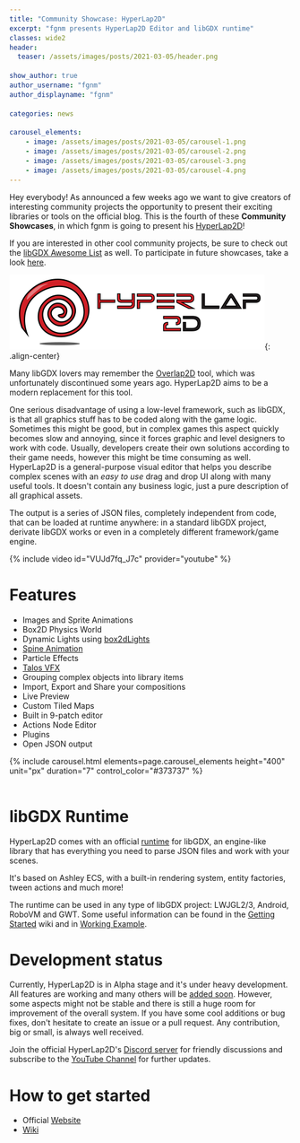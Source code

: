 ```yaml
---
title: "Community Showcase: HyperLap2D"
excerpt: "fgnm presents HyperLap2D Editor and libGDX runtime"
classes: wide2
header:
  teaser: /assets/images/posts/2021-03-05/header.png

show_author: true
author_username: "fgnm"
author_displayname: "fgnm"

categories: news

carousel_elements:
    - image: /assets/images/posts/2021-03-05/carousel-1.png
    - image: /assets/images/posts/2021-03-05/carousel-2.png
    - image: /assets/images/posts/2021-03-05/carousel-3.png
    - image: /assets/images/posts/2021-03-05/carousel-4.png
---
```


<div class="notice--primary">
  <p>
    Hey everybody! As announced a few weeks ago we want to give creators of interesting community projects the opportunity to present their exciting libraries or tools on the official blog. This is the fourth of these <b>Community Showcases</b>, in which fgnm is going to present his <a href="https://github.com/rednblackgames/HyperLap2D">HyperLap2D</a>!
  </p>
  <p>
    If you are interested in other cool community projects, be sure to check out the <a href="https://github.com/rafaskb/awesome-libgdx#readme">libGDX Awesome List</a> as well. To participate in future showcases, take a look <a href="https://github.com/libgdx/libgdx.github.io/wiki/Community-Showcases">here</a>.
  </p>
</div>

![](/assets/images/posts/2021-03-05/logo.png){: .align-center}

Many libGDX lovers may remember the [Overlap2D](https://github.com/UnderwaterApps/overlap2d) tool, which was unfortunately discontinued some years ago. HyperLap2D aims to be a modern replacement for this tool.


One serious disadvantage of using a low-level framework, such as libGDX, is that all graphics stuff has to be coded along with the game logic. Sometimes this might be good, but in complex games this aspect quickly becomes slow and annoying, since it forces graphic and level designers to work with code. Usually, developers create their own solutions according to their game needs, however this might be time consuming as well. HyperLap2D is a general-purpose visual editor that helps you describe complex scenes with an _easy to use_ drag and drop UI along with many useful tools. It doesn't contain any business logic, just a pure description of all graphical assets.


The output is a series of JSON files, completely independent from code, that can be loaded at runtime anywhere: in a standard libGDX project, derivate libGDX works or even in a completely different framework/game engine.

{% include video id="VUJd7fq_J7c" provider="youtube" %}

# Features
- Images and Sprite Animations
- Box2D Physics World
- Dynamic Lights using [box2dLights](https://github.com/libgdx/box2dlights)
- [Spine Animation](https://github.com/rednblackgames/h2d-libgdx-spine-extension)
- Particle Effects
- [Talos VFX](https://github.com/rednblackgames/h2d-libgdx-talos-extension)
- Grouping complex objects into library items
- Import, Export and Share your compositions
- Live Preview
- Custom Tiled Maps
- Built in 9-patch editor
- Actions Node Editor
- Plugins
- Open JSON output

<div style="max-width: 720px; margin-left: auto; margin-right: auto;">
      {% include carousel.html elements=page.carousel_elements height="400" unit="px" duration="7" control_color="#373737" %}
</div>

<br/>

# libGDX Runtime

HyperLap2D comes with an official [runtime](https://github.com/rednblackgames/hyperlap2d-runtime-libgdx) for libGDX, an engine-like library that has everything you need to parse JSON files and work with your scenes.


It's based on Ashley ECS, with a built-in rendering system, entity factories, tween actions and much more!


The runtime can be used in any type of libGDX project: LWJGL2/3, Android, RoboVM and GWT. Some useful information can be found in the [Getting Started](https://github.com/rednblackgames/HyperLap2D/wiki/libgdx---Getting-Started) wiki and in [Working Example](https://github.com/rednblackgames/hyperlap2d-getting-started).

# Development status

Currently, HyperLap2D is in Alpha stage and it's under heavy development. All features are working and many others will be [added soon](https://github.com/rednblackgames/HyperLap2D/projects/1). However, some aspects might not be stable and there is still a huge room for improvement of the overall system. If you have some cool additions or bug fixes, don't hesitate to create an issue or a pull request. Any contribution, big or small, is always well received.

Join the official HyperLap2D's [Discord server](https://discord.gg/p69rPNF) for friendly discussions and subscribe to the [YouTube Channel](https://www.youtube.com/channel/UC9GbJx0jG7vqyPcdV1HIyGg) for further updates.

# How to get started
- Official [Website](https://hyperlap2d.rednblack.games/)
- [Wiki](https://hyperlap2d.rednblack.games/)
